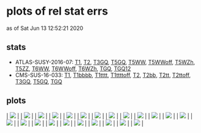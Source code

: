 # plots of rel stat errs
as of Sat Jun 13 12:52:21 2020

## stats
 * ATLAS-SUSY-2016-07: [T1](#CMS-SUS-16-033_TGQ), [T2](#CMS-SUS-16-033_TGQ), [T3GQ](#CMS-SUS-16-033_TGQ), [T5GQ](#CMS-SUS-16-033_TGQ), [T5WW](#CMS-SUS-16-033_TGQ), [T5WWoff](#CMS-SUS-16-033_TGQ), [T5WZh](#CMS-SUS-16-033_TGQ), [T5ZZ](#CMS-SUS-16-033_TGQ), [T6WW](#CMS-SUS-16-033_TGQ), [T6WWoff](#CMS-SUS-16-033_TGQ), [T6WZh](#CMS-SUS-16-033_TGQ), [TGQ](#CMS-SUS-16-033_TGQ), [TGQ12](#CMS-SUS-16-033_TGQ)
 * CMS-SUS-16-033: [T1](#CMS-SUS-16-033_TGQ), [T1bbbb](#CMS-SUS-16-033_TGQ), [T1tttt](#CMS-SUS-16-033_TGQ), [T1ttttoff](#CMS-SUS-16-033_TGQ), [T2](#CMS-SUS-16-033_TGQ), [T2bb](#CMS-SUS-16-033_TGQ), [T2tt](#CMS-SUS-16-033_TGQ), [T2ttoff](#CMS-SUS-16-033_TGQ), [T3GQ](#CMS-SUS-16-033_TGQ), [T5GQ](#CMS-SUS-16-033_TGQ), [TGQ](#CMS-SUS-16-033_TGQ)

## plots
| <a name="ATLAS-SUSY-2016-07_T1"></a><img src="relstaterr_ATLAS-SUSY-2016-07_T1.png?2045541" /> |
| <a name="ATLAS-SUSY-2016-07_T2"></a><img src="relstaterr_ATLAS-SUSY-2016-07_T2.png?2045541" /> |
| <a name="ATLAS-SUSY-2016-07_T3GQ"></a><img src="relstaterr_ATLAS-SUSY-2016-07_T3GQ.png?2045541" /> |
| <a name="ATLAS-SUSY-2016-07_T5GQ"></a><img src="relstaterr_ATLAS-SUSY-2016-07_T5GQ.png?2045541" /> |
| <a name="ATLAS-SUSY-2016-07_T5WW"></a><img src="relstaterr_ATLAS-SUSY-2016-07_T5WW.png?2045541" /> |
| <a name="ATLAS-SUSY-2016-07_T5WWoff"></a><img src="relstaterr_ATLAS-SUSY-2016-07_T5WWoff.png?2045541" /> |
| <a name="ATLAS-SUSY-2016-07_T5WZh"></a><img src="relstaterr_ATLAS-SUSY-2016-07_T5WZh.png?2045541" /> |
| <a name="ATLAS-SUSY-2016-07_T5ZZ"></a><img src="relstaterr_ATLAS-SUSY-2016-07_T5ZZ.png?2045541" /> |
| <a name="ATLAS-SUSY-2016-07_T6WW"></a><img src="relstaterr_ATLAS-SUSY-2016-07_T6WW.png?2045541" /> |
| <a name="ATLAS-SUSY-2016-07_T6WWoff"></a><img src="relstaterr_ATLAS-SUSY-2016-07_T6WWoff.png?2045541" /> |
| <a name="ATLAS-SUSY-2016-07_T6WZh"></a><img src="relstaterr_ATLAS-SUSY-2016-07_T6WZh.png?2045541" /> |
| <a name="ATLAS-SUSY-2016-07_TGQ"></a><img src="relstaterr_ATLAS-SUSY-2016-07_TGQ.png?2045541" /> |
| <a name="CMS-SUS-16-033_T1"></a><img src="relstaterr_CMS-SUS-16-033_T1.png?2045541" /> |
| <a name="CMS-SUS-16-033_T1bbbb"></a><img src="relstaterr_CMS-SUS-16-033_T1bbbb.png?2045541" /> |
| <a name="CMS-SUS-16-033_T1tttt"></a><img src="relstaterr_CMS-SUS-16-033_T1tttt.png?2045541" /> |
| <a name="CMS-SUS-16-033_T1ttttoff"></a><img src="relstaterr_CMS-SUS-16-033_T1ttttoff.png?2045541" /> |
| <a name="CMS-SUS-16-033_T2"></a><img src="relstaterr_CMS-SUS-16-033_T2.png?2045541" /> |
| <a name="CMS-SUS-16-033_T2bb"></a><img src="relstaterr_CMS-SUS-16-033_T2bb.png?2045541" /> |
| <a name="CMS-SUS-16-033_T2tt"></a><img src="relstaterr_CMS-SUS-16-033_T2tt.png?2045541" /> |
| <a name="CMS-SUS-16-033_T2ttoff"></a><img src="relstaterr_CMS-SUS-16-033_T2ttoff.png?2045541" /> |
| <a name="CMS-SUS-16-033_T3GQ"></a><img src="relstaterr_CMS-SUS-16-033_T3GQ.png?2045541" /> |
| <a name="CMS-SUS-16-033_T5GQ"></a><img src="relstaterr_CMS-SUS-16-033_T5GQ.png?2045541" /> |
| <a name="CMS-SUS-16-033_TGQ"></a><img src="relstaterr_CMS-SUS-16-033_TGQ.png?2045541" /> |
